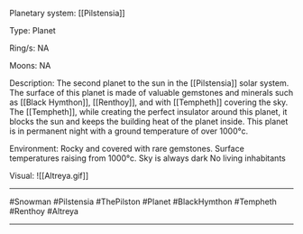 Planetary system:
	[[Pilstensia]]

Type:
	Planet

Ring/s:
	NA

Moons:
	NA

Description:
	The second planet to the sun in the [[Pilstensia]] solar system.
	The surface of this planet is made of valuable gemstones and minerals such as [[Black Hymthon]], [[Renthoy]], and with [[Tempheth]] covering the sky. The [[Tempheth]], while creating the perfect insulator around this planet, it blocks the sun and keeps the building heat of the planet inside. This planet is in permanent night with a ground temperature of over 1000°c. 

Environment:
	Rocky and covered with rare gemstones.
	Surface temperatures raising from 1000°c.
	Sky is always dark
	No living inhabitants 

Visual:
	![[Altreya.gif]]

---
#Snowman #Pilstensia #ThePilston #Planet #BlackHymthon #Tempheth #Renthoy #Altreya

---